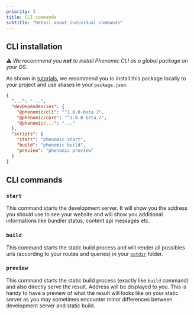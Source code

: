 ```yaml
---
priority: 3
title: CLI commands
subtitle: "Detail about individual commands"
---
```


## CLI installation

⚠️ _We recommend you **not** to install Phenomic CLI as a global package on your
OS._

As shown in [tutorials](/en/tutorials), we recommend you to install this package
locally to your project and use aliases in your `package.json`.

```json
{
  "...": "...",
  "devDependencies": {
    "@phenomic/cli": "^1.0.0-beta.2",
    "@phenomic/core": "^1.0.0-beta.2",
    "@phenomic/...": "..."
  },
  "scripts": {
    "start": "phenomic start",
    "build": "phenomic build",
    "preview": "phenomic preview"
  }
}
```

## CLI commands

### `start`

This command starts the development server. It will show you the address you
should use to see your website and will show you additional informations like
bundler status, content api messages etc.

### `build`

This command starts the static build process and will render all possibles urls
(according to your routes and queries) in your
[`outdir`](./configuration.md#configuration-source) folder.

### `preview`

This command starts the static build process (exactly like `build` command) and
also directly serve the result. Address will be displayed to you. This is handy
to have a preview of what the result will looks like on your static server as
you may sometimes encounter minor differences between development server and
static build.

